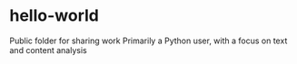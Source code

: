 # hello-world
Public folder for sharing work
Primarily a Python user, with a focus on text and content analysis
